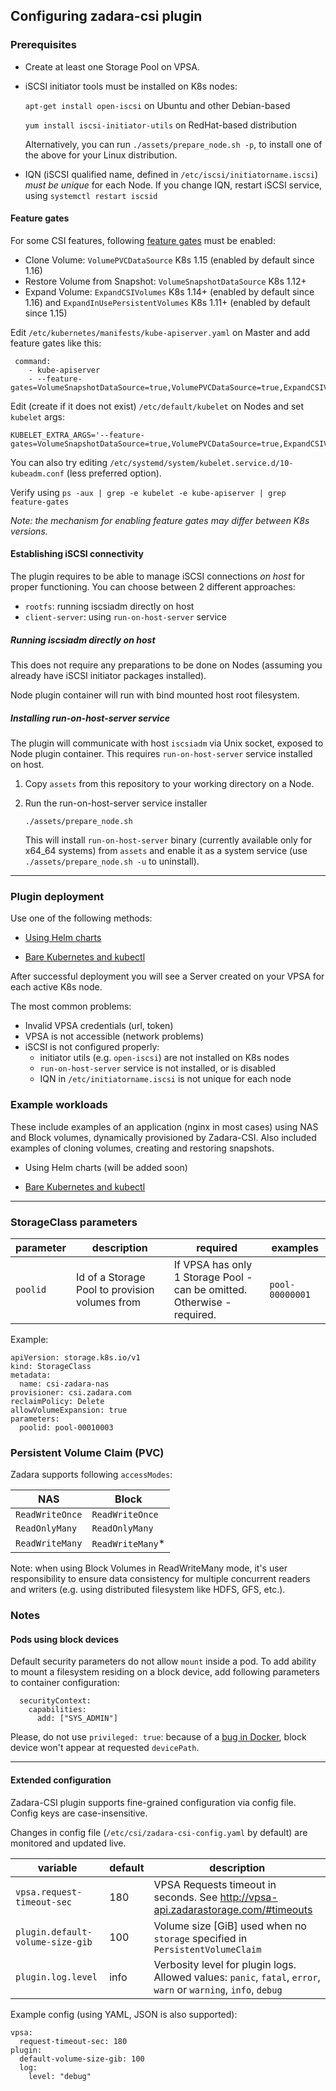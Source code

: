 ## Configuring zadara-csi plugin

<!--- helm: 10 -->

### Prerequisites
- Create at least one Storage Pool on VPSA.
- iSCSI initiator tools must be installed on K8s nodes:

    `apt-get install open-iscsi` on Ubuntu and other Debian-based

    `yum install iscsi-initiator-utils` on RedHat-based distribution

    Alternatively, you can run `./assets/prepare_node.sh -p`, to install one of the above for your Linux distribution.

- IQN (iSCSI qualified name, defined in `/etc/iscsi/initiatorname.iscsi`) *must be unique* for each Node.
If you change IQN, restart iSCSI service, using `systemctl restart iscsid`

#### Feature gates
For some CSI features, following
[feature gates](https://kubernetes.io/docs/reference/command-line-tools-reference/feature-gates/)
must be enabled:
- Clone Volume: `VolumePVCDataSource` K8s 1.15 (enabled by default since 1.16)
- Restore Volume from Snapshot: `VolumeSnapshotDataSource` K8s 1.12+
- Expand Volume: `ExpandCSIVolumes` K8s 1.14+ (enabled by default since 1.16)
  and `ExpandInUsePersistentVolumes` K8s 1.11+ (enabled by default since 1.15)

Edit `/etc/kubernetes/manifests/kube-apiserver.yaml` on Master and add feature gates like this:
```
 command:
    - kube-apiserver
    - --feature-gates=VolumeSnapshotDataSource=true,VolumePVCDataSource=true,ExpandCSIVolumes=true
```

Edit (create if it does not exist) `/etc/default/kubelet` on Nodes and set `kubelet` args:
```
KUBELET_EXTRA_ARGS='--feature-gates=VolumeSnapshotDataSource=true,VolumePVCDataSource=true,ExpandCSIVolumes=true'
```
You can also try editing `/etc/systemd/system/kubelet.service.d/10-kubeadm.conf` (less preferred option).

Verify using `ps -aux | grep -e kubelet -e kube-apiserver | grep feature-gates`

_Note: the mechanism for enabling feature gates may differ between K8s versions._

#### Establishing iSCSI connectivity

The plugin requires to be able to manage iSCSI connections _on host_ for proper functioning.
You can choose between 2 different approaches:

- `rootfs`: running iscsiadm directly on host
- `client-server`: using `run-on-host-server` service

##### Running iscsiadm directly on host

This does not require any preparations to be done on Nodes (assuming you already have iSCSI initiator packages installed).

Node plugin container will run with bind mounted host root filesystem.


##### Installing run-on-host-server service
The plugin will communicate with host `iscsiadm` via Unix socket, exposed to Node plugin container.
This requires `run-on-host-server` service installed on host.

1. Copy `assets` from this repository to your working directory on a Node.

2. Run the run-on-host-server service installer
    ```
    ./assets/prepare_node.sh
    ```
    This will install `run-on-host-server` binary (currently available only for x64_64 systems) from `assets`
    and enable it as a system service (use `./assets/prepare_node.sh -u` to uninstall).

<!--- end -->

---

### Plugin deployment

Use one of the following methods:

- [Using Helm charts](deploy-helm.md)

- [Bare Kubernetes and kubectl](deploy-k8s.md)

After successful deployment you will see a Server created on your VPSA for each active K8s node. 

The most common problems:
- Invalid VPSA credentials (url, token)
- VPSA is not accessible (network problems)
- iSCSI is not configured properly:
    - initiator utils (e.g. `open-iscsi`) are not installed on K8s nodes 
    - `run-on-host-server` service is not installed, or is disabled
    - IQN in `/etc/initiatorname.iscsi` is not unique for each node

### Example workloads

These include examples of an application (nginx in most cases) using NAS and Block volumes,
dynamically provisioned by Zadara-CSI.
Also included examples of cloning volumes, creating and restoring snapshots.

- Using Helm charts (will be added soon)

- [Bare Kubernetes and kubectl](examples-k8s.md)


___

<!--- helm: 30 -->

### StorageClass parameters

| parameter | description | required | examples |
|-----------|-----------|-----------|----------|
| `poolid` |  Id of a Storage Pool to provision volumes from | If VPSA has only 1 Storage Pool - can be omitted.<br> Otherwise - required. | `pool-00000001` |

Example:

```
apiVersion: storage.k8s.io/v1
kind: StorageClass
metadata:
  name: csi-zadara-nas
provisioner: csi.zadara.com
reclaimPolicy: Delete
allowVolumeExpansion: true
parameters:
  poolid: pool-00010003
```

### Persistent Volume Claim (PVC)

Zadara supports following `accessModes`:

| NAS | Block |
|-----|-------|
| `ReadWriteOnce` | `ReadWriteOnce` |
| `ReadOnlyMany` | `ReadOnlyMany` |
| `ReadWriteMany` | `ReadWriteMany`* |

Note: when using Block Volumes in ReadWriteMany mode,
it's user responsibility to ensure data consistency for multiple concurrent readers and writers
(e.g. using distributed filesystem like HDFS, GFS, etc.).

### Notes

#### Pods using block devices
Default security parameters do not allow `mount` inside a pod.
To add ability to mount a filesystem residing on a block device,
add following parameters to container configuration:

      securityContext:
        capabilities:
          add: ["SYS_ADMIN"]

Please, do not use `privileged: true`: because of a [bug in Docker](https://bugzilla.redhat.com/show_bug.cgi?id=1614734),
block device won't appear at requested `devicePath`.

___

#### Extended configuration

Zadara-CSI plugin supports fine-grained configuration via config file.
Config keys are case-insensitive.

Changes in config file (`/etc/csi/zadara-csi-config.yaml` by default) are monitored and updated live.

| variable | default | description |
|----------|---------|-------------|
| `vpsa.request-timeout-sec`    | 180   | VPSA Requests timeout in seconds. See http://vpsa-api.zadarastorage.com/#timeouts
| `plugin.default-volume-size-gib` | 100   | Volume size [GiB] used when no `storage` specified in `PersistentVolumeClaim`
| `plugin.log.level`              | info  | Verbosity level for plugin logs. Allowed values: `panic`, `fatal`, `error`, `warn` or `warning`, `info`, `debug`

Example config (using YAML, JSON is also supported):
```
vpsa:
  request-timeout-sec: 180
plugin:
  default-volume-size-gib: 100
  log:
    level: "debug"
```

<!--- end -->
